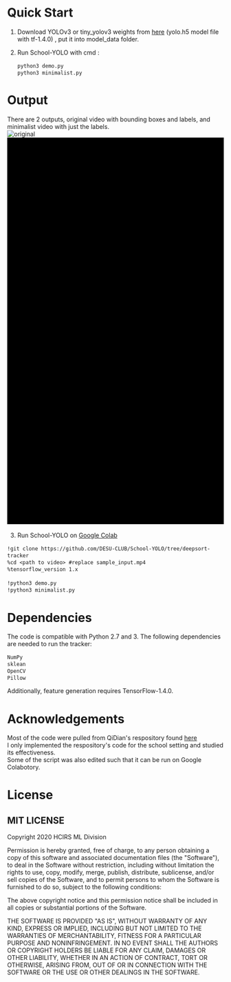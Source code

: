 # Quick Start

1. Download YOLOv3 or tiny_yolov3 weights from [here](https://drive.google.com/file/d/1uvXFacPnrSMw6ldWTyLLjGLETlEsUvcE/view?usp=sharing) (yolo.h5 model file with tf-1.4.0) , put it into model_data folder.

2. Run School-YOLO with cmd :
   ```
   python3 demo.py
   python3 minimalist.py
   ```
# Output
There are 2 outputs, original video with bounding boxes and labels, and minimalist video with just the labels. <br>
![original](output-yolov3.gif)
![minimalist](simplified.gif)


3. Run School-YOLO on [Google Colab](https://colab.research.google.com/drive/1239pS4IhzAmHlQz2gW7yc7DgB3cTUeNB?authuser=2#scrollTo=6wk1pUSMluFc) <br>
```
!git clone https://github.com/DESU-CLUB/School-YOLO/tree/deepsort-tracker
%cd <path to video> #replace sample_input.mp4
%tensorflow_version 1.x

!python3 demo.py
!python3 minimalist.py
```



# Dependencies

  The code is compatible with Python 2.7 and 3. The following dependencies are needed to run the tracker:

    NumPy
    sklean
    OpenCV
    Pillow

  Additionally, feature generation requires TensorFlow-1.4.0.

# Acknowledgements
  Most of the code were pulled from QiDian's respository found [here](https://github.com/Qidian213/deep_sort_yolov3) <br>
  I only implemented the respository's code for the school setting and studied its effectiveness. <br>
  Some of the script was also edited such that it can be run on Google Colabotory. <br>
  
# License
## MIT LICENSE
Copyright 2020 HCIRS ML Division

Permission is hereby granted, free of charge, to any person obtaining a copy of this software and associated documentation files (the "Software"), to deal in the Software without restriction, including without limitation the rights to use, copy, modify, merge, publish, distribute, sublicense, and/or sell copies of the Software, and to permit persons to whom the Software is furnished to do so, subject to the following conditions:

The above copyright notice and this permission notice shall be included in all copies or substantial portions of the Software.

THE SOFTWARE IS PROVIDED "AS IS", WITHOUT WARRANTY OF ANY KIND, EXPRESS OR IMPLIED, INCLUDING BUT NOT LIMITED TO THE WARRANTIES OF MERCHANTABILITY, FITNESS FOR A PARTICULAR PURPOSE AND NONINFRINGEMENT. IN NO EVENT SHALL THE AUTHORS OR COPYRIGHT HOLDERS BE LIABLE FOR ANY CLAIM, DAMAGES OR OTHER LIABILITY, WHETHER IN AN ACTION OF CONTRACT, TORT OR OTHERWISE, ARISING FROM, OUT OF OR IN CONNECTION WITH THE SOFTWARE OR THE USE OR OTHER DEALINGS IN THE SOFTWARE.




